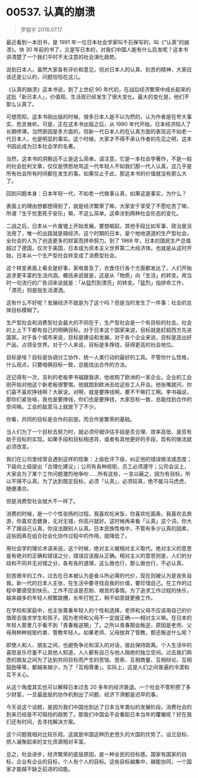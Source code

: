 # 00537. 认真的崩溃

> 罗振宇 2018.07.17

最近看到一本旧书，是 1991 年一位日本社会学家叫千石保写的，叫《“认真”的崩溃》。快 30 年前的书了，又是写日本的，对我们中国人能有什么启发呢？这本书讲清楚了一个我们平时不太注意的社会演化趋势。

说到日本人，虽然大家各有评价和意见，但对日本人的认真、刻苦的精神，大家应该还是公认的，问题恰恰在这儿。

《认真的崩溃》这本书说，到了上世纪 90 年代初，在战后经济繁荣中成长起来的这批「新日本人」，价值观、生活观已经发生了很大变化。最大的变化是，他们不那么认真了。

可想而知，这本书刚出版的时候，很多日本人是不以为然的，认为作者是在夸大事实、危言耸听。可是，正在这本书出版之后，从 1990 年代开始，日本经济陷入了长期停滞。当然原因是多方面的，但新一代日本人的在认真方面的表现远不如老一代日本人，也是明显的事实。这个时候，大家才不得不承认作者的先见之明，这本书因此成为日本社会学的名著。

当然，这本书的洞察远不止是这么简单。请注意，它是一本社会学著作，不是一般的社会批判文章，仅仅是愤怒地骂这一代年轻人不如我们那一代人认真，这几乎是所有社会所有时间都在发生的事。如果仅止于此，那这本书的价值就没有那么大了。

回到问题本身：日本年轻一代，不如老一代做事认真，如果这是事实，为什么？

表面上的理由想都想得到了，就是经济繁荣了嘛，大家安于享受了不愿吃苦了嘛，所谓「生于忧患死于安乐」嘛，不这么简单。这牵涉到两种社会形态的变化。

二战之后，日本从一片废墟上开始发展。要想崛起，其他手段比如军事、政治是没法用了，唯一的出路就是搞经济。这个时期的日本，是个地地道道的生产型社会。全社会的人为了创造更多的财富而拼命努力。到了 1968 年，日本的国民生产总值超过了德国，仅次于美国，日本成为资本主义世界第二大经济体。也就是从这时开始，日本从一个生产型社会转变成了消费型社会。

这个转变表面上看全是好事，家电普及了，衣食住行各个方面都发达了，人们开始追求更丰富的生活内涵。概括来说就是，这是从「物质」向「生活」的转变。用当时一句流行的广告词来说就是：「从猛烈到漂亮」的转变。「猛烈」指拼命工作，「漂亮」则是指生活潇洒。

这有什么不好呢？发展经济不就是为了这个吗？但是当时发生了一件事：社会的总体目标模糊了。

生产型社会和消费型社会最大的不同在于，生产型社会是一个有目标的社会。社会的上上下下都有自己的明确目标。对于日本这个国家来说，目标就是赶超西方先进国家。对于各个城市来说，目标是建设和发展。对于各个企业来说，目标是造出好产品，占领全世界。对于个人来说，目标是多挣钱，获得更高的社会地位。

目标是啥？目标是协调分工协作、统一人类行动的最好的工具。不管你什么性格，什么观点，只要咱俩目标一致，总能找出合作的方法。

还记得有一次，吉利的老板李书福跟我讲，他收购了欧洲的一家企业。企业的工会刚开始对他这个新老板很警惕。他就跑到欧洲去给这些工人开会。他张嘴就问，你们喜不喜欢挣钱啊？大家说，对啊，就是要挣钱啊，要不干嘛打工啊。李书福说，那你们紧张啥，我也是要挣钱，你们也是要挣钱，大家目标一致，总能找到合作的空间嘛。工会的敌意马上就放下了不少。

你看，共同的目标是合作的前提。而合作是繁荣的基础。

当人们为了一个目标去努力时，就必须仔细评估手段是否合理、效率高低、是否有助于目标的实现。如果手段和目标相违背，或者有其他更好的手段，现有的做法就必须改变。

我们在公司里经常会遇到这样的现象：上级批评下级，纠正他的错误做法或态度；下级向上级提出「合理化建议」；公司有各种规矩，员工必须遵守；公司会议上，大家会为了某个工作问题激烈地争吵……所有这些，一言以蔽之，因为有目标，所以不得不认真。为了达到既定目标，必须「认真」，必须较真，绝不能马马虎虎，随便凑合。

但是消费型社会就大不一样了。

消费的时候，是一个个性张扬的过程。我喜欢吃米饭，你喜欢吃面条，我喜欢去旅游，你喜欢去健身，无对无错，你高兴就好。这时候再来看「认真」这个词，你大不了跟自己认真，你没法跟别人认真。日本民族性格中，不管有多少认真的因素，这些因素在组合社会化协作过程中的作用，就降低了。

用社会学的理论术语来说，这个时候，绝对主义被相对主义取代。绝对主义的意思是有绝对的正确和错误之分，错误应该服从正确。相对主义的意思则是，人们的分歧和不同并无对错之分，各有各的道理，这么做也行，那么做也行，不必认真。

刻苦艰辛的工作，过去在日本被认为是奋斗所必需的代价，现在则被认为是丧失自我。新一代的日本人主张，在生活中要寻找自我的价值，要珍惜自己。在工作的过程中要感受到快乐。工作不应该是忍耐、艰苦的事情。为了追求工作过程的快乐，越来越多的年轻人频繁跳槽，长年打短工，稍不如意就更换工作。

在学校和家庭中，也主张尊重年轻人的个性和选择，老师和父母不应该用自己的价值观去强求学生和孩子。因为老师和父母不一定就正确——相对主义嘛。在日本的年轻人那里几乎看不到「青春叛逆期」了。之所以青春期会叛逆，原因是老师、父母用种种规矩约束、管教年轻人。如果老师、父母放弃了管教，那还叛逆什么呢？

即使人和人、朋友之间，也避免争论和深入的对话，彼此保持距离。个人生活中的喜怒哀乐尽量不让其他人知道，人人都有自己与他人隔绝的独立空间。过去我们熟悉的朋友之间为了达到共同目标而产生的苦恼、思索、互相商量、互相辩论、互相鼓励等等，都越来越少，为了「互相尊重」。实际上，这是人们之间普遍的冷漠和互不关心。

从这个角度其实也可以解释日本过去 20 多年的经济衰退。一个社会不管积攒了多少财富，一旦最底层的协作机制出了问题，经济下滑都是迟早的事。

今天说这个话题，是因为我们中国也到达了日本当年类似的发展阶段，消费社会的到来已经是不可阻挡的趋势了。那我们中国会不会重蹈日本当年的覆辙呢？好在我们还有时间，去寻找解决方案。

这个问题我相对比较乐观。这就是中国这种历史悠久的大国的优势了。设立目标、把人凝聚起来的文化资源相对丰富。

总之，社会进步，经济繁荣的底层原因，是一种全民的目标感。国家有国家的目标，企业有企业的目标，个人有个人的目标。这些目标越集中，越能协同，一个国家才能越不缺乏前进的动能。



